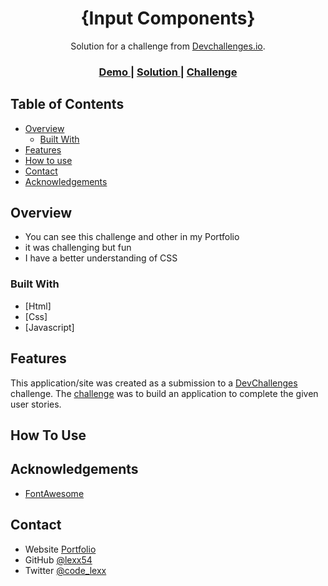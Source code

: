 <!-- Please update value in the {}  -->

<h1 align="center">{Input Components}</h1>

<div align="center">
   Solution for a challenge from  <a href="http://devchallenges.io" target="_blank">Devchallenges.io</a>.
</div>

<div align="center">
  <h3>
    <a href="https://input-component-master.vercel.app/">
      Demo
    </a>
    <span> | </span>
    <a href="https://github.com/lexx54/Input-component-master">
      Solution
    </a>
    <span> | </span>
    <a href="https://devchallenges.io/challenges/TSqutYM4c5WtluM7QzGp">
      Challenge
    </a>
  </h3>
</div>

<!-- TABLE OF CONTENTS -->

## Table of Contents

- [Overview](#overview)
  - [Built With](#built-with)
- [Features](#features)
- [How to use](#how-to-use)
- [Contact](#contact)
- [Acknowledgements](#acknowledgements)

<!-- OVERVIEW -->

## Overview

- You can see this challenge and other in my Portfolio
- it was challenging but fun
- I have a better understanding of CSS

### Built With

<!-- This section should list any major frameworks that you built your project using. Here are a few examples.-->

- [Html]
- [Css]
- [Javascript]

## Features

<!-- List the features of your application or follow the template. Don't share the figma file here :) -->

This application/site was created as a submission to a [DevChallenges](https://devchallenges.io/challenges) challenge. The [challenge](https://devchallenges.io/challenges/TSqutYM4c5WtluM7QzGp) was to build an application to complete the given user stories.

## How To Use

## Acknowledgements

<!-- This section should list any articles or add-ons/plugins that helps you to complete the project. This is optional but it will help you in the future. For exmpale -->

- [FontAwesome](https://fontawesome.com/)

## Contact

- Website [Portfolio](https://maprojectlx.000webhostapp.com/)
- GitHub [@lexx54](https://github.com/lexx54/Input-component-master)
- Twitter [@code_lexx](https://twitter.com/code_lexx)
